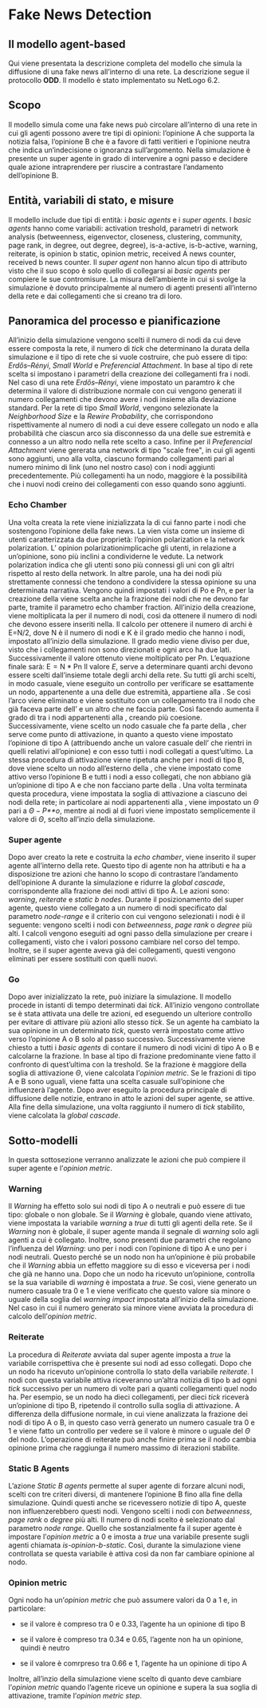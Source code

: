 # Fake News Detection

## Il modello agent-based

Qui viene presentata la descrizione completa del modello che simula la
diffusione di una fake news all’interno di una rete. La descrizione
segue il protocollo **ODD**. Il modello è stato implementato su NetLogo
6.2.

## Scopo

Il modello simula come una fake news può circolare all’interno di una
rete in cui gli agenti possono avere tre tipi di opinioni: l’opinione A
che supporta la notizia falsa, l’opinione B che è a favore di fatti
veritieri e l’opinione neutra che indica un’indecisione o ignoranza
sull’argomento. Nella simulazione è presente un super agente in grado di
intervenire a ogni passo e decidere quale azione intraprendere per
riuscire a contrastare l’andamento dell’opinione B.

## Entità, variabili di stato, e misure

Il modello include due tipi di entità: i *basic agents* e i *super
agents*. I *basic agents* hanno come variabili: activation treshold,
parametri di network analysis (betweenness, eigenvector, closeness,
clustering, community, page rank, in degree, out degree, degree),
is-a-active, is-b-active, warning, reiterate, is opinion b static,
opinion metric, received A news counter, received b news counter. Il
*super agent* non hanno alcun tipo di attributo visto che il suo scopo è
solo quello di collegarsi ai *basic agents* per compiere le sue
contromisure. La misura dell’ambiente in cui si svolge la simulazione è
dovuto principalmente al numero di agenti presenti all’interno della
rete e dai collegamenti che si creano tra di loro.

## Panoramica del processo e pianificazione

All’inizio della simulazione vengono scelti il numero di nodi da cui
deve essere composta la rete, il numero di *tick* che determinano la
durata della simulazione e il tipo di rete che si vuole costruire, che
può essere di tipo: *Erdős–Rényi*, *Small World* e *Preferencial
Attachment*. In base al tipo di rete scelta si impostano i parametri
della creazione dei collegamenti fra i nodi. Nel caso di una rete
*Erdős–Rényi*, viene impostato un paramtro *k* che determina il valore
di distribuzione normale con cui vengono generati il numero collegamenti
che devono avere i nodi insieme alla deviazione standard. Per la rete di
tipo *Small World*, vengono selezionate la *Neighborhood Size* e la
*Rewire Probability*, che corrispondono rispettivamente al numero di
nodi a cui deve essere collegato un nodo e alla probabilità che ciascun
arco sia disconnesso da una delle sue estremità e connesso a un altro
nodo nella rete scelto a caso. Infine per il *Preferencial Attachment*
viene gererata una network di tipo "scale free", in cui gli agenti sono
aggiunti, uno alla volta, ciascuno formando collegamenti pari al numero
minimo di link (uno nel nostro caso) con i nodi aggiunti
precedentemente. Più collegamenti ha un nodo, maggiore è la possibilità
che i nuovi nodi creino dei collegamenti con esso quando sono
aggiunti.  
### Echo Chamber
Una volta creata la rete viene inizializzata la di cui fanno parte i
nodi che sostengono l’opinione della fake news. La vien vista come un
insieme di utenti caratterizzata da due proprietà: l’opinion polarization e la network polarization. 
L’ opinion polarizationimplicache gli utenti, in relazione a un’opinione, sono più inclini a
condividerne le vedute. La network polarization indica che gli utenti sono più connessi gli
uni con gli altri rispetto al resto della network. In altre parole, una
ha dei nodi più strettamente connessi che tendono a condividere la
stessa opinione su una determinata narrativa. Vengono quindi impostati i
valori di Po e Pn, e per la creazione della viene scelta
anche la frazione dei nodi che ne devono far parte, tramite il parametro
echo chamber fraction. All’inizio della creazione, viene moltiplicata la per il numero di
nodi, così da ottenere il numero di nodi che devono essere inseriti
nella. Il calcolo per ottenere il numero di archi è E=N/2, dove N è
il numero di nodi e K è il grado medio che hanno i nodi, impostato
all’inizio della simulazione. Il grado medio viene diviso per due, visto
che i collegamenti non sono direzionati e ogni arco ha due lati.
Successivamente il valore ottenuto viene moltiplicato per Pn.
L’equazione finale sarà:
E = N * Pn
Il valore *E*, serve a determinare quanti archi devono essere scelti
dall’insieme totale degli archi della rete. Su tutti gli archi scelti,
in modo casuale, viene eseguito un controllo per verificare se
esattamente un nodo, appartenente a una delle due estremità, appartiene
alla . Se così l’arco viene eliminato e viene sostituito con un
collegamento tra il nodo che già faceva parte dell’ e un altro che ne
faccia parte. Così facendo aumenta il grado di tra i nodi appartenenti
alla , creando più coesione. Successivamente, viene scelto un nodo
casuale che fa parte della , cher serve come punto di attivazione, in
quanto a questo viene impostato l’opinione di tipo A (attribuendo anche
un valore casuale dell’ che rientri in quelli relativi all’opinione) e
con esso tutti i nodi collegati a quest’ultimo. La stessa procedura di
attivazione viene ripetuta anche per i nodi di tipo B, dove viene scelto
un nodo all’esterno della , che viene impostato come attivo verso
l’opinione B e tutti i nodi a esso collegati, che non abbiano già
un’opinione di tipo A e che non facciano parte della . Una volta
terminata questa procedura, viene impostata la soglia di attivazione a
ciascuno dei nodi della rete; in particolare ai nodi appartenenti alla ,
viene impostato un *Θ* pari a *Θ* − *P**o*, mentre ai nodi al di fuori
viene impostato semplicemente il valore di *Θ*, scelto all’inzio della
simulazione.
### Super agente
Dopo aver creato la rete e costruita la *echo chamber*,
viene inserito il super agente all’interno della rete. Questo tipo di
agente non ha attributi e ha a disposizione tre azioni che hanno lo
scopo di contrastare l’andamento dell’opinione A durante la simulazione
e ridurre la *global cascade*, corrispondente alla frazione dei nodi
attivi di tipo A. Le azioni sono: *warning*, *reiterate* e *static b
nodes*. Durante il posizionamento del super agente, questo viene
collegato a un numero di nodi specificato dal parametro *node-range* e
il criterio con cui vengono selezionati i nodi è il seguente: vengono
scelti i nodi con *betweenness*, *page rank* o *degree* più alti. I
calcoli vengono eseguiti ad ogni passo della simulazione per creare i
collegamenti, visto che i valori possono cambiare nel corso del tempo.
Inoltre, se il super agente aveva già dei collegamenti, questi vengono
eliminati per essere sostituiti con quelli nuovi.  
### Go
Dopo aver inizializzato la rete, può iniziare la simulazione. Il
modello procede in istanti di tempo determinati dai *tick*. All’inizio
vengono controllate se è stata attivata una delle tre azioni, ed
eseguendo un ulteriore controllo per evitare di attivare più azioni allo
stesso *tick*. Se un agente ha cambiato la sua opinione in un
determinato *tick*, questo verrà impostato come attivo verso l’opinione
A o B solo al passo successivo. Successivamente viene chiesto a tutti i
*basic agents* di contare il numero di nodi vicini di tipo A o B e
calcolarne la frazione. In base al tipo di frazione predominante viene
fatto il confronto di quest’ultima con la treshold. Se la frazione è
maggiore della soglia di attivazione *Θ*, viene calcolata l’*opinion
metric*. Se le frazioni di tipo A e B sono uguali, viene fatta una
scelta casuale sull’opinione che influenzerà l’agente. Dopo aver
eseguito la procedura principale di diffusione delle notizie, entrano in
atto le azioni del super agente, se attive. Alla fine della simulazione,
una volta raggiunto il numero di *tick* stabilito, viene calcolata la
*global cascade*.

## Sotto-modelli

In questa sottosezione verranno analizzate le azioni che può compiere il
super agente e l’*opinion metric*.

### Warning

Il *Warning* ha effetto solo sui nodi di tipo A o neutrali e può essere
di tue tipo: globale o non globale. Se il *Warning* è globale, quando
viene attivato, viene impostata la variabile *warning* a *true* di tutti
gli agenti della rete. Se il *Warning* non è globale, il super agente
manda il segnale di *warning* solo agli agenti a cui è collegato.
Inoltre, sono presenti due parametri che regolano l’influenza del
*Warning*: uno per i nodi con l’opinione di tipo A e uno per i nodi
neutrali. Questo perché se un nodo non ha un’opinione è più probabile
che il *Warning* abbia un effetto maggiore su di esso e viceversa per i
nodi che già ne hanno una. Dopo che un nodo ha ricevuto un’opinione,
controlla se la sua variabile di *warning* è impostata a *true*. Se
così, viene generato un numero casuale tra 0 e 1 e viene verificato che
questo valore sia minore o uguale della soglia del *warning impact*
impostata all’inizio della simulazione. Nel caso in cui il numero
generato sia minore viene avviata la procedura di calcolo dell’*opinion
metric*.

### Reiterate

La procedura di *Reiterate* avviata dal super agente imposta a *true* la
variabile corrispettiva che è presente sui nodi ad esso collegati. Dopo
che un nodo ha ricevuto un’opinione controlla lo stato della variabile
*reiterate*. I nodi con questa variabile attiva riceveranno un’altra
notizia di tipo b ad ogni *tick* successivo per un numero di volte pari
a quanti collegamenti quel nodo ha. Per esempio, se un nodo ha dieci
collegamenti, per dieci *tick* riceverà un’opinione di tipo B, ripetendo
il controllo sulla soglia di attivazione. A differenza della diffusione
normale, in cui viene analizzata la frazione dei nodi di tipo A o B, in
questo caso verrà generato un numero casuale tra 0 e 1 e viene fatto un
controllo per vedere se il valore è minore o uguale del *Θ* del nodo.
L’operazione di reiterate può anche finire prima se il nodo cambia
opinione prima che raggiunga il numero massimo di iterazioni stabilite.

### Static B Agents

L’azione *Static B agents* permette al super agente di forzare alcuni
nodi, scelti con tre criteri diversi, di mantenere l’opinione B fino
alla fine della simulazione. Quindi questi anche se ricevessero notizie
di tipo A, queste non influenzerebbero questi nodi. Vengono scelti i
nodi con *betweenness*, *page rank* o *degree* più alti. Il numero di
nodi scelto è selezionato dal parametro *node range*. Quello che
sostanzialmente fa il super agente è impostare l’*opinion metric* a 0 e
imosta a *true* una variabile presente sugli agenti chiamata
*is-opinion-b-static*. Così, durante la simulazione viene controllata se
questa variabile è attiva così da non far cambiare opinione al nodo.

### Opinion metric

Ogni nodo ha un’*opinion metric* che può assumere valori da 0 a 1 e, in
particolare:

-   se il valore è compreso tra 0 e 0.33, l’agente ha un opinione di
    tipo B

-   se il valore è compreso tra 0.34 e 0.65, l’agente non ha un
    opinione, quindi è neutro

-   se il valore è comrpreso tra 0.66 e 1, l’agente ha un opinione di
    tipo A

Inoltre, all’inzio della simulazione viene scelto di quanto deve
cambiare l’*opinion metric* quando l’agente riceve un opinione e supera
la sua soglia di attivazione, tramite l’*opinion metric step*.
